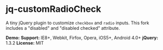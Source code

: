 # jq-customRadioCheck

A tiny jQuery plugin to customize `checkbox` and `radio` inputs.
This fork includes a "disabled" and "disabled checked" attribute.

**Demo:**
**Support:** IE8+, Webkit, Firfox, Opera, iOS5+, Android 4.0+
**jQuery:** 1.3.2
**License:** MIT